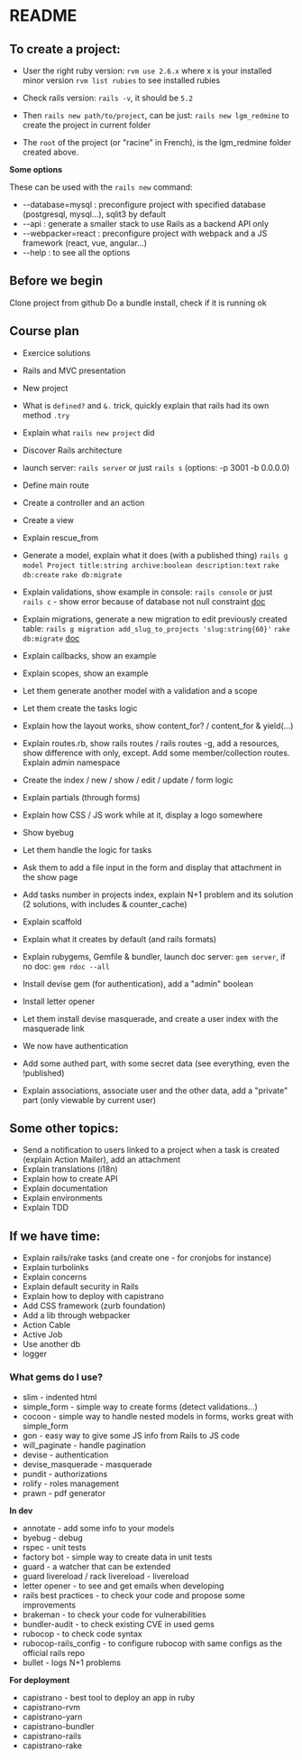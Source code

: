 # README

## To create a project:

* User the right ruby version: `rvm use 2.6.x` where x is your installed minor version `rvm list rubies` to see installed rubies
* Check rails version: `rails -v`, it should be `5.2`
* Then `rails new path/to/project`, can be just: `rails new lgm_redmine` to create the project in current folder

* The `root` of the project (or "racine" in French), is the lgm_redmine folder created above.

**Some options**

These can be used with the `rails new` command:

* --database=mysql : preconfigure project with specified database (postgresql, mysql...), sqlit3 by default
* --api : generate a smaller stack to use Rails as a backend API only
* --webpacker=react : preconfigure project with webpack and a JS framework (react, vue, angular...)
* --help : to see all the options

## Before we begin

Clone project from github
Do a bundle install, check if it is running ok

## Course plan

* Exercice solutions
* Rails and MVC presentation
* New project
* What is `defined?` and `&.` trick, quickly explain that rails had its own method `.try`
* Explain what `rails new project` did
* Discover Rails architecture

* launch server: `rails server` or just `rails s` (options: -p 3001 -b 0.0.0.0)
* Define main route
* Create a controller and an action
* Create a view
* Explain rescue_from
* Generate a model, explain what it does (with a published thing)
`rails g model Project title:string archive:boolean description:text`
`rake db:create`
`rake db:migrate`

* Explain validations, show example in console: `rails console` or just `rails c` - show error because of database not null constraint
[doc](https://guides.rubyonrails.org/active_record_validations.html#validation-helpers)

* Explain migrations, generate a new migration to edit previously created table:
`rails g migration add_slug_to_projects 'slug:string{60}'`
`rake db:migrate`
[doc](https://guides.rubyonrails.org/active_record_migrations.html)

* Explain callbacks, show an example
* Explain scopes, show an example


* Let them generate another model with a validation and a scope
* Let them create the tasks logic

* Explain how the layout works, show content_for? / content_for & yield(...)
* Explain routes.rb, show rails routes / rails routes -g, add a resources, show difference with only, except. Add some member/collection routes. Explain admin namespace

* Create the index / new / show / edit / update / form logic
* Explain partials (through forms)
* Explain how CSS / JS work while at it, display a logo somewhere
* Show byebug
* Let them handle the logic for tasks
* Ask them to add a file input in the form and display that attachment in the show page

* Add tasks number in projects index, explain N+1 problem and its solution (2 solutions, with includes & counter_cache)
* Explain scaffold
* Explain what it creates by default (and rails formats)

* Explain rubygems, Gemfile & bundler, launch doc server: `gem server`, if no doc: `gem rdoc --all`
* Install devise gem (for authentication), add a "admin" boolean
* Install letter opener
* Let them install devise masquerade, and create a user index with the masquerade link

* We now have authentication
* Add some authed part, with some secret data (see everything, even the !published)

* Explain associations, associate user and the other data, add a "private" part (only viewable by current user)

## Some other topics:

* Send a notification to users linked to a project when a task is created (explain Action Mailer), add an attachment
* Explain translations (i18n)
* Explain how to create API
* Explain documentation
* Explain environments
* Explain TDD

## If we have time:

* Explain rails/rake tasks (and create one - for cronjobs for instance)
* Explain turbolinks
* Explain concerns
* Explain default security in Rails
* Explain how to deploy with capistrano
* Add CSS framework (zurb foundation)
* Add a lib through webpacker
* Action Cable
* Active Job
* Use another db
* logger

### What gems do I use?

* slim - indented html
* simple_form - simple way to create forms (detect validations...)
* cocoon - simple way to handle nested models in forms, works great with simple_form
* gon - easy way to give some JS info from Rails to JS code
* will_paginate - handle pagination
* devise - authentication
* devise_masquerade - masquerade
* pundit - authorizations
* rolify - roles management
* prawn - pdf generator

**In dev**

* annotate - add some info to your models
* byebug - debug
* rspec - unit tests
* factory bot - simple way to create data in unit tests
* guard - a watcher that can be extended
* guard livereload / rack livereload - livereload
* letter opener - to see and get emails when developing
* rails best practices - to check your code and propose some improvements
* brakeman - to check your code for vulnerabilities
* bundler-audit - to check existing CVE in used gems
* rubocop - to check code syntax
* rubocop-rails_config - to configure rubocop with same configs as the official rails repo
* bullet - logs N+1 problems

**For deployment**

* capistrano - best tool to deploy an app in ruby
* capistrano-rvm
* capistrano-yarn
* capistrano-bundler
* capistrano-rails
* capistrano-rake
